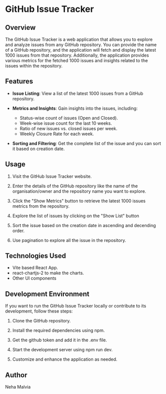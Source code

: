 # GitHub Issue Tracker

## Overview

The GitHub Issue Tracker is a web application that allows you to explore and analyze issues from any GitHub repository. You can provide the name of a GitHub repository, and the application will fetch and display the latest 1000 issues from that repository. Additionally, the application provides various metrics for the fetched 1000 issues and insights related to the issues within the repository.

## Features

- **Issue Listing**: View a list of the latest 1000 issues from a GitHub repository.

- **Metrics and Insights**: Gain insights into the issues, including:
  - Status-wise count of issues (Open and Closed).
  - Week-wise issue count for the last 10 weeks.
  - Ratio of new issues vs. closed issues per week.
  - Weekly Closure Rate for each week.

- **Sorting and Filtering**: Get the complete list of the issue and you can sort it based on creation date.

## Usage

1. Visit the GitHub Issue Tracker website.

2. Enter the details of the GitHub repository like the name of the organisation/owner and the repository name you want to explore.

3. Click the "Show Metrics" button to retrieve the latest 1000 issues metrics from the repository.

4. Explore the list of issues by clicking on the "Show List" button

5. Sort the issue based on the creation date in ascending and decending order.

7. Use pagination to explore all the issue in the repository.

## Technologies Used

- Vite based React App.
- react-chartjs-2 to make the charts. 
- Other UI components

## Development Environment

If you want to run the GitHub Issue Tracker locally or contribute to its development, follow these steps:

1. Clone the GitHub repository.

2. Install the required dependencies using npm.

3. Get the github token and add it in the .env file.

3. Start the development server using npm run dev.

4. Customize and enhance the application as needed.

## Author

Neha Malvia
